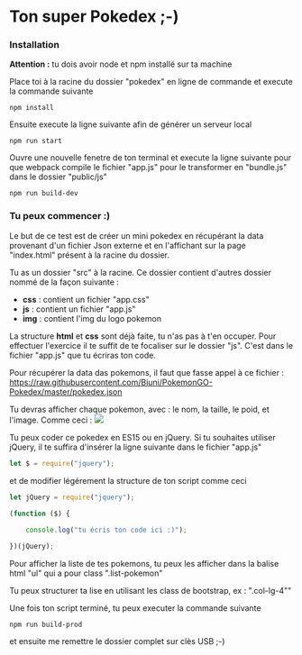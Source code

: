 # Ton super Pokedex ;-)

### Installation

<strong>Attention :</strong> tu dois avoir node et npm installé sur ta machine <br/>

Place toi à la racine du dossier "pokedex" en ligne de commande et execute la commande suivante
``` ligne de commande
npm install
```

Ensuite execute la ligne suivante afin de générer un serveur local
``` ligne de commande
npm run start
```

Ouvre une nouvelle fenetre de ton terminal et execute la ligne suivante pour que webpack compile le fichier "app.js" pour le transformer en "bundle.js" dans le dossier "public/js"
``` ligne de commande
npm run build-dev
```

### Tu peux commencer :)

Le but de ce test est de créer un mini pokedex en récupérant la data provenant d'un fichier Json externe
et en l'affichant sur la page "index.html" présent à la racine du dossier.

Tu as un dossier "src" à la racine. Ce dossier contient d'autres dossier nommé de la façon suivante : 

- <strong>css</strong> : contient un fichier "app.css"
- <strong>js</strong> : contient un fichier "app.js"
- <strong>img</strong> : contient l'img du logo pokemon

La structure <strong>html</strong> et <strong>css</strong> sont déjà faite, tu n'as pas à t'en occuper. Pour effectuer l'exercice il te suffit
de te focaliser sur le dossier "js". C'est dans le fichier "app.js" que tu écriras ton code.

Pour récupérer la data das pokemons, il faut que fasse appel à ce fichier : 
https://raw.githubusercontent.com/Biuni/PokemonGO-Pokedex/master/pokedex.json

Tu devras afficher chaque pokemon, avec : le nom, la taille, le poid, et l'image.
Comme ceci :
![](http://demo.elle-et-la.com/pokedex/img_home_pokedex.jpg)

Tu peux coder ce pokedex en ES15 ou en jQuery.
Si tu souhaites utiliser jQuery, il te suffira d'insérer la ligne suivante dans le fichier "app.js" 
``` javascript
let $ = require("jquery");
```

et de modifier légérement la structure de ton script comme ceci 
``` javascript
let jQuery = require("jquery");

(function ($) {
    
    console.log("tu écris ton code ici :)");

})(jQuery);
```

Pour afficher la liste de tes pokemons, tu peux les afficher dans la balise html "ul" qui a pour class ".list-pokemon"

Tu peux structurer ta lise en utilisant les class de bootstrap, ex : ".col-lg-4""

Une fois ton script terminé, tu peux executer la commande suivante
``` commande
npm run build-prod
```
et ensuite me remettre le dossier complet sur clès USB ;-)